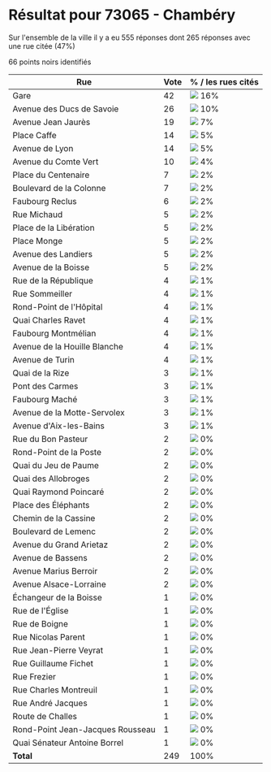 # Résultat pour 73065 - Chambéry

Sur l'ensemble de la ville il y a eu 555 réponses dont 265 réponses avec une rue citée (47%)

66 points noirs identifiés

| Rue | Vote | % / les rues cités|
|-----|------|-------------------|
| Gare | 42 | <img src="../../img/bar_16.gif" />&nbsp;16%|
| Avenue des Ducs de Savoie | 26 | <img src="../../img/bar_10.gif" />&nbsp;10%|
| Avenue Jean Jaurès | 19 | <img src="../../img/bar_7.gif" />&nbsp;7%|
| Place Caffe | 14 | <img src="../../img/bar_5.gif" />&nbsp;5%|
| Avenue de Lyon | 14 | <img src="../../img/bar_5.gif" />&nbsp;5%|
| Avenue du Comte Vert | 10 | <img src="../../img/bar_4.gif" />&nbsp;4%|
| Place du Centenaire | 7 | <img src="../../img/bar_2.gif" />&nbsp;2%|
| Boulevard de la Colonne | 7 | <img src="../../img/bar_2.gif" />&nbsp;2%|
| Faubourg Reclus | 6 | <img src="../../img/bar_2.gif" />&nbsp;2%|
| Rue Michaud | 5 | <img src="../../img/bar_2.gif" />&nbsp;2%|
| Place de la Libération | 5 | <img src="../../img/bar_2.gif" />&nbsp;2%|
| Place Monge | 5 | <img src="../../img/bar_2.gif" />&nbsp;2%|
| Avenue des Landiers | 5 | <img src="../../img/bar_2.gif" />&nbsp;2%|
| Avenue de la Boisse | 5 | <img src="../../img/bar_2.gif" />&nbsp;2%|
| Rue de la République | 4 | <img src="../../img/bar_1.gif" />&nbsp;1%|
| Rue Sommeiller | 4 | <img src="../../img/bar_1.gif" />&nbsp;1%|
| Rond-Point de l'Hôpital | 4 | <img src="../../img/bar_1.gif" />&nbsp;1%|
| Quai Charles Ravet | 4 | <img src="../../img/bar_1.gif" />&nbsp;1%|
| Faubourg Montmélian | 4 | <img src="../../img/bar_1.gif" />&nbsp;1%|
| Avenue de la Houille Blanche | 4 | <img src="../../img/bar_1.gif" />&nbsp;1%|
| Avenue de Turin | 4 | <img src="../../img/bar_1.gif" />&nbsp;1%|
| Quai de la Rize | 3 | <img src="../../img/bar_1.gif" />&nbsp;1%|
| Pont des Carmes | 3 | <img src="../../img/bar_1.gif" />&nbsp;1%|
| Faubourg Maché | 3 | <img src="../../img/bar_1.gif" />&nbsp;1%|
| Avenue de la Motte-Servolex | 3 | <img src="../../img/bar_1.gif" />&nbsp;1%|
| Avenue d'Aix-les-Bains | 3 | <img src="../../img/bar_1.gif" />&nbsp;1%|
| Rue du Bon Pasteur | 2 | <img src="../../img/bar_0.gif" />&nbsp;0%|
| Rond-Point de la Poste | 2 | <img src="../../img/bar_0.gif" />&nbsp;0%|
| Quai du Jeu de Paume | 2 | <img src="../../img/bar_0.gif" />&nbsp;0%|
| Quai des Allobroges | 2 | <img src="../../img/bar_0.gif" />&nbsp;0%|
| Quai Raymond Poincaré | 2 | <img src="../../img/bar_0.gif" />&nbsp;0%|
| Place des Éléphants | 2 | <img src="../../img/bar_0.gif" />&nbsp;0%|
| Chemin de la Cassine | 2 | <img src="../../img/bar_0.gif" />&nbsp;0%|
| Boulevard de Lemenc | 2 | <img src="../../img/bar_0.gif" />&nbsp;0%|
| Avenue du Grand Arietaz | 2 | <img src="../../img/bar_0.gif" />&nbsp;0%|
| Avenue de Bassens | 2 | <img src="../../img/bar_0.gif" />&nbsp;0%|
| Avenue Marius Berroir | 2 | <img src="../../img/bar_0.gif" />&nbsp;0%|
| Avenue Alsace-Lorraine | 2 | <img src="../../img/bar_0.gif" />&nbsp;0%|
| Échangeur de la Boisse | 1 | <img src="../../img/bar_0.gif" />&nbsp;0%|
| Rue de l'Église | 1 | <img src="../../img/bar_0.gif" />&nbsp;0%|
| Rue de Boigne | 1 | <img src="../../img/bar_0.gif" />&nbsp;0%|
| Rue Nicolas Parent | 1 | <img src="../../img/bar_0.gif" />&nbsp;0%|
| Rue Jean-Pierre Veyrat | 1 | <img src="../../img/bar_0.gif" />&nbsp;0%|
| Rue Guillaume Fichet | 1 | <img src="../../img/bar_0.gif" />&nbsp;0%|
| Rue Frezier | 1 | <img src="../../img/bar_0.gif" />&nbsp;0%|
| Rue Charles Montreuil | 1 | <img src="../../img/bar_0.gif" />&nbsp;0%|
| Rue André Jacques | 1 | <img src="../../img/bar_0.gif" />&nbsp;0%|
| Route de Challes | 1 | <img src="../../img/bar_0.gif" />&nbsp;0%|
| Rond-Point Jean-Jacques Rousseau | 1 | <img src="../../img/bar_0.gif" />&nbsp;0%|
| Quai Sénateur Antoine Borrel | 1 | <img src="../../img/bar_0.gif" />&nbsp;0%|
| **Total** | 249 | 100%|
